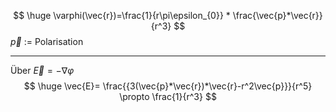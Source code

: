 $$
\huge \varphi(\vec{r})=\frac{1}{r\pi\epsilon_{0}} * \frac{\vec{p}*\vec{r}}{r^3}
$$
$\vec{p}$ := Polarisation

---

Über $\vec{E}=-\nabla \varphi$
$$
\huge \vec{E}= \frac{{3(\vec{p}*\vec{r})*\vec{r}-r^2\vec{p}}}{r^5} \propto \frac{1}{r^3}
$$
